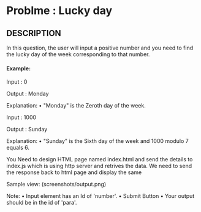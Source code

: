 # Problme : Lucky day

## DESCRIPTION
 
In this question, the user will input a positive number and you need to find the lucky day of the week corresponding to that number.

#### Example:

Input :
0

Output :
Monday

Explanation:
•	"Monday" is the Zeroth day of the week.

Input :
1000

Output :
Sunday

Explanation:
•	"Sunday" is the Sixth day of the week and 1000 modulo 7 equals 6.

You Need to design HTML page named index.html  and send the details to index.js which is using http server and retrives the data. We need to send the response back to html page and display the same

Sample view:
(screenshots/output.png)
 
Note:
•	Input element has an Id of 'number'.
•	Submit Button 
•	Your output should be in the id of 'para'.
